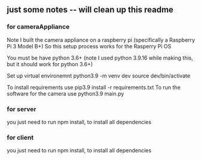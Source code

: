 ## just some notes -- will clean up this readme

### for cameraAppliance
Note I built the camera appliance on a raspberry pi (specifically a Raspberry Pi 3 Model B+)
So this setup process works for the Rasperry Pi OS

You must be have python 3.6+ (note I used python 3.9.16 while making this, but it should work for python 3.6+)

Set up virtual environemnt
python3.9 -m venv dev
source dev/bin/activate

To install requirements use pip3.9 install -r requirements.txt
To run the software for the camera use python3.9 main.py

### for server

you just need to run
npm install, to install all dependencies

### for client

you just need to run
npm install, to install all dependencies
